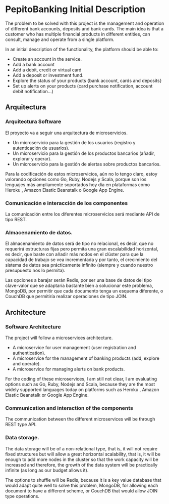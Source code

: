 # PepitoBanking Initial Description

The problem to be solved with this project is the management and operation of different bank accounts, deposits and bank cards. The main idea is that a customer who has multiple financial products in different entities, can consult, manage and operate from a single platform.

In an initial description of the functionality, the platform should be able to: 
* Create an account in the service.
* Add a bank account
* Add a debit, credit or virtual card
* Add a deposit or investment fund.
* Explore the status of your products {bank account, cards and deposits}
* Set up alerts on your products (card purchase notification, account debit notification...)




## Arquitectura


### Arquitectura Software 

El proyecto va a seguir una arquitectura de microservicios.

* Un microservicio para la gestión de los usuarios (registro y autenticación de usuarios).
* Un microservicio para la gestión de los productos bancarios (añadir, explorar y operar).
* Un microservicio para la gestión de alertas sobre productos bancarios.

Para la codificación de estos microservicios, aún no lo tengo claro, estoy valorando opciones como Go, Ruby, Nodejs y Scala, porque son los lenguajes más ampliamente soportados hoy día en plataformas como Heroku , Amazon Elastic Beanstalk o Google App Engine.

### Comunicación e interacción de los componentes

La comunicación entre los diferentes microservicios será mediante API de tipo REST.


### Almacenamiento de datos.

El almacenamiento de datos será de tipo no relacional, es decir, que no requerirá estructuras fijas pero permita una gran escalabilidad horizontal, es decir, que baste con añadir más nodos en el clúster para que la capacidad de trabajo se vea incrementada y por tanto, el crecimiento del sistema de datos sea prácticamente infinito (siempre y cuando nuestro presupuesto nos lo permita).

Las opciones a barajar serán Redis, por ser una base de datos del tipo clave-valor que se adaptaría bastante bien a solucionar este problema, MongoDB, por permitir que cada documento tenga un esquema diferente, o CouchDB que permitiría realizar operaciones de tipo JOIN.


## Architecture


### Software Architecture 

The project will follow a microservices architecture.

* A microservice for user management (user registration and authentication).
* A microservice for the management of banking products (add, explore and operate).
* A microservice for managing alerts on bank products.

For the coding of these microservices, I am still not clear, I am evaluating options such as Go, Ruby, Nodejs and Scala, because they are the most widely supported languages today on platforms such as Heroku , Amazon Elastic Beanstalk or Google App Engine.

### Communication and interaction of the components

The communication between the different microservices will be through REST type API.


### Data storage.

The data storage will be of a non-relational type, that is, it will not require fixed structures but will allow a great horizontal scalability, that is, it will be enough to add more nodes in the cluster so that the work capacity will be increased and therefore, the growth of the data system will be practically infinite (as long as our budget allows it).

The options to shuffle will be Redis, because it is a key value database that would adapt quite well to solve this problem, MongoDB, for allowing each document to have a different scheme, or CouchDB that would allow JOIN type operations.




